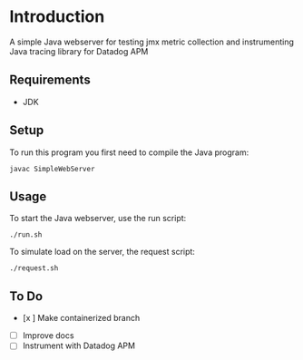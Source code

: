 # Introduction

A simple Java webserver for testing jmx metric collection and instrumenting Java tracing library for Datadog APM

## Requirements

* JDK

## Setup

To run this program you first need to compile the Java program:

```
javac SimpleWebServer
```

## Usage

To start the Java webserver, use the run script:

```
./run.sh
```
To simulate load on the server, the request script:

```
./request.sh
```

## To Do

- [x ] Make containerized branch
- [ ] Improve docs
- [ ] Instrument with Datadog APM
